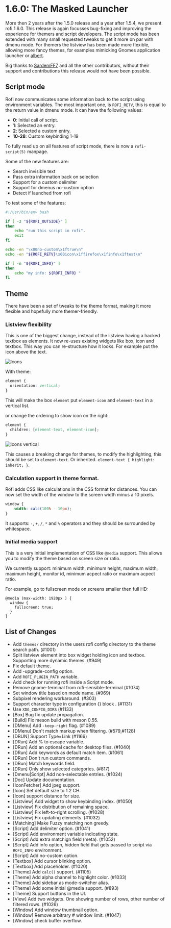 # 1.6.0: The Masked Launcher

More then 2 years after the 1.5.0 release and a year after 1.5.4, we present rofi 1.6.0. This release
is again focusses bug-fixing and improving the experience for themers and
script developers. The script mode has been extended with many small requested tweaks to get it more
on par with dmenu mode. For themers the listview has been made more flexible, allowing more fancy themes,
for examples mimicking Gnomes application launcher or [albert](https://github.com/albertlauncher/albert).

Big thanks to [SardemFF7](https://www.sardemff7.net/) and all the other
contributors, without their support and contributions this release would not
have been possible.


## Script mode

Rofi now communicates some information back to the script using environment variables.
The most important one, is `ROFI_RETV`, this is equal to the return value in dmenu mode.
It can have the following values:

 * **0**: Initial call of script.
 * **1**: Selected an entry.
 * **2**: Selected a custom entry.
 * **10-28**: Custom keybinding 1-19


To fully read up on all features of script mode, there is now a `rofi-script(5)` manpage.

Some of the new features are:

 * Search invisible text
 * Pass extra information back on selection
 * Support for a custom delimiter
 * Support for dmenus no-custom option
 * Detect if launched from rofi


To test some of the features:

```bash
#!/usr/bin/env bash

if [ -z "${ROFI_OUTSIDE}" ]
then
    echo "run this script in rofi".
    exit
fi

echo -en "\x00no-custom\x1ftrue\n"
echo -en "${ROFI_RETV}\x00icon\x1ffirefox\x1finfo\x1ftest\n"

if [ -n "${ROFI_INFO}" ]
then
    echo "my info: ${ROFI_INFO} "
fi
```


## Theme

There have been a set of tweaks to the theme format, making it more flexible and hopefully more themer-friendly.


### Listview flexibility

This is one of the biggest change, instead of the listview having a hacked
textbox as elements. It now re-uses existing widgets like box, icon and
textbox.  This way you can re-structure how it looks. For example put the icon
above the text.


![Icons](./icons.png)

With theme:

```css
element {
  orientation: vertical;
}
```

This will make the box `element` put `element-icon` and `element-text` in a vertical list.

or change the ordering to show icon on the right:

```css
element {
  children: [element-text, element-icon];
}
```

![Icons vertical](./icons2.png)

This causes a breaking change for themes, to modify the highlighting, this should be set to `element-text`.
Or inherited. `element-text { highlight: inherit; }`.

### Calculation support in theme format.

Rofi adds CSS like calculations in the CSS format for distances.
You can now set the width of the window to the screen width minus a 10 pixels.

```css
window {
    width: calc(100% - 10px);
}
```

It supports: `-`, `+`, `/`, `*` and `%` operators and they should be surrounded by whitespace.


### Initial media support

This is a very initial implementation of CSS like `@media` support. This allows you to modify the theme
based on screen size or ratio.

We currently support: minimum width, minimum height, maximum width, maximum
height, monitor id, minimum acpect ratio or maximum acpect ratio.


For example, go to fullscreen mode on screens smaller then full HD:

```
@media (max-width: 1920px ) {
  window {
    fullscreen: true;
  }
}
```


## List of Changes

* Add `themes/` directory in the users rofi config directory to the theme search path. (#1001)
* Split listview element into box widget holding icon and textbox. Supporting more dynamic themes. (#949)
* Fix default theme.
* Add -upgrade-config option.
* Add `ROFI_PLUGIN_PATH` variable.
* Add check for running rofi inside a Script mode.
* Remove gnome-terminal from rofi-sensible-terminal (#1074)
* Set window title based on mode name. (#969)
* Subpixel rendering workaround. (#303)
* Support character type in configuration {} block . (#1131)
* Use `XDG_CONFIG_DIRS` (#1133)
* [Box] Bug fix update propagation.
* [Build] Fix meson build with meson 0.55.
* [DMenu] Add `-keep-right` flag. (#1089)
* [DMenu] Don't match markup when filtering. (#579,#1128)
* [DRUN] Support Type=Link (#1166)
* [DRun] Add % to escape variable.
* [DRun] Add an optional cache for desktop files. (#1040)
* [DRun] Add keywords as default match item. (#1061)
* [DRun] Don't run custom commands.
* [DRun] Match keywords field.
* [DRun] Only show selected categories. (#817)
* [Dmenu|Script] Add non-selectable entries. (#1024)
* [Doc] Update documentation.
* [IconFetcher] Add jpeg support.
* [Icon] Set default size to 1.2 CH.
* [Icon] support distance for size.
* [Listview] Add widget to show keybinding index. (#1050)
* [Listview] Fix distribution of remaining space.
* [Listview] Fix left-to-right scrolling. (#1028)
* [Listview] Fix updating elements. (#1032)
* [Matching] Make Fuzzy matching non greedy.
* [Script] Add delimiter option. (#1041)
* [Script] Add environment variable indicating state.
* [Script] Add extra matchign field (meta). (#1052)
* [Script] Add info option, hidden field that gets passed to script via `ROFI_INFO` environment.
* [Script] Add no-custom option.
* [Textbox] Add cursor blinking option.
* [Textbox] Add placeholder. (#1020)
* [Theme] Add `calc()` support. (#1105)
* [Theme] Add alpha channel to highlight color. (#1033)
* [Theme] Add sidebar as mode-switcher alias.
* [Theme] Add some initial @media support. (#893)
* [Theme] Support buttons in the UI.
* [View] Add two widgets. One showing number of rows, other number of filtered rows. (#1026)
* [Window] Add window thumbnail option.
* [Window] Remove arbitrary # window limit. (#1047)
* [Window] check buffer overflow.
